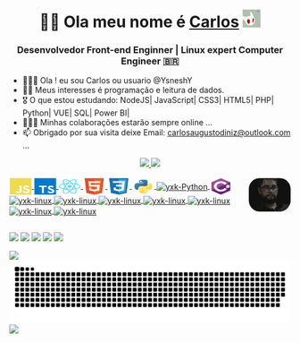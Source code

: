 <h1 align="center">🧑‍💻 Ola meu nome é <a href="https://github.com/ysneshy" target="_blank">Carlos</a> 
<img src="https://github.com/ysneshy/ysneshy/blob/main/gh.gif" height="32"/></h1>
<h3 align="center">Desenvolvedor Front-end Enginner | Linux expert Computer Engineer 🇧🇷 </h3> 

- 👨🏾‍🎓 Ola ! eu sou Carlos ou usuario @YsneshY
- 🧑‍💻 Meus interesses é programação e leitura de dados.
- 🎖️ O que estou estudando: NodeJS| JavaScript| CSS3| HTML5| PHP| Python| VUE| SQL| Power BI| 
- 🧑🏾‍🔧 Minhas colaborações estarão sempre online ...
- 📫 Obrigado por sua visita deixe Email: carlosaugustodiniz@outlook.com ...

<div align="center">

  <a href="https://github.com/ysneshy">
  <img height="180em" src="https://github-readme-stats.vercel.app/api?username=ysneshy&show_icons=true&theme=gruvbox&include_all_commits=true&count_private=true"/>
  <img height="180em" src="https://github-readme-stats.vercel.app/api/top-langs/?username=rafaballerini&layout=compact&langs_count=7&theme=gruvbox"/>
</div>
<div style="display: inline_block"><br>
 <img align="right" alt="yxk-pic" height="60" style="border-radius:20px;" src="https://github.com/ysneshy/ysneshy/blob/main/301658553_1624630064598940_7193217128570879482_n.jpg">
 <img align="center" alt="yxk-Js" height="30" width="40" src="https://raw.githubusercontent.com/devicons/devicon/master/icons/javascript/javascript-plain.svg">
 <img align="center" alt="yxk-Ts" height="30" width="40" src="https://raw.githubusercontent.com/devicons/devicon/master/icons/typescript/typescript-plain.svg">
 <img align="center" alt="yxk-React" height="30" width="40" src="https://raw.githubusercontent.com/devicons/devicon/master/icons/react/react-original.svg">
 <img align="center" alt="yxk-HTML" height="30" width="40" src="https://raw.githubusercontent.com/devicons/devicon/master/icons/html5/html5-original.svg">
 <img align="center" alt="yxk-CSS" height="30" width="40" src="https://raw.githubusercontent.com/devicons/devicon/master/icons/css3/css3-original.svg">
 <img align="center" alt="yxk-Python" height="30" width="40" src="https://raw.githubusercontent.com/devicons/devicon/master/icons/python/python-original.svg">
 <img align="center" alt="yxk-Python" height="30" width="40" src="https://cdn.jsdelivr.net/gh/devicons/devicon/icons/php/php-original.svg" />
 <img align="center" alt="yxk-Csharp" height="30" width="40" src="https://raw.githubusercontent.com/devicons/devicon/master/icons/csharp/csharp-original.svg">
  <img align="center" alt="yxk-linux" height="30" width="40"src="https://cdn.jsdelivr.net/gh/devicons/devicon/icons/nodejs/nodejs-original.svg" />
  <img align="center" alt="yxk-linux" height="30" width="40" src="https://cdn.jsdelivr.net/gh/devicons/devicon/icons/linux/linux-original.svg" />
  <img align="center" alt="yxk-linux" height="30" width="40" src="https://cdn.jsdelivr.net/gh/devicons/devicon/icons/gentoo/gentoo-plain.svg" />
  <img align="center" alt="yxk-linux" height="30" width="40" src="https://cdn.jsdelivr.net/gh/devicons/devicon/icons/vscode/vscode-original.svg" />     <img align="center" alt="yxk-linux" height="30" width="40" src="https://cdn.jsdelivr.net/gh/devicons/devicon/icons/arduino/arduino-original-wordmark.svg" /> <img align="center" alt="yxk-linux" height="30" width="40" src="https://cdn.jsdelivr.net/gh/devicons/devicon/icons/godot/godot-original.svg" />
  <img align="center" alt="yxk-linux" height="30" width="40" src="https://cdn.jsdelivr.net/gh/devicons/devicon/icons/apache/apache-original.svg" />

  </div>
          
  ##
 
<div> 
  <a href="https://www.youtube.com/channel/UCiZ5qCAO5aATSZD8XjLz1pQ" target="_blank"><img src="https://img.shields.io/badge/YouTube-FF0000?style=for-the-badge&logo=youtube&logoColor=white" target="_blank"></a>
  <a href="https://instagram.com/ysneshy" target="_blank"><img src="https://img.shields.io/badge/-Instagram-%23E4405F?style=for-the-badge&logo=instagram&logoColor=white" target="_blank"></a>
  <a href = "mailto:ysneshy@gmail.com"><img src="https://img.shields.io/badge/-Gmail-%23333?style=for-the-badge&logo=gmail&logoColor=white" target="_blank"></a>
  <a href="https://www.linkedin.com/in/ysneshy" target="_blank"><img src="https://img.shields.io/badge/-LinkedIn-%230077B5?style=for-the-badge&logo=linkedin&logoColor=white" target="_blank"></a> 
  <a href="https://www.facebook.com/ysneshy" target="_blank"><img src="https://img.shields.io/badge/Facebook-1877F2?style=for-the-badge&logo=facebook&logoColor=white" target="_blank"></a> 
 
![](https://github-profile-summary-cards.vercel.app/api/cards/profile-details?username=ysneshy&theme=solarized_dark)
![Snake animation](https://github.com/ysneshy/ysneshy/blob/main/github-contribution-grid-snake.svg)
  ![](https://github-profile-summary-cards.vercel.app/api/cards/productive-time?username=daniilshat&theme=solarized_dark)


 
</div>


